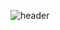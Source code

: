 ![header](https://capsule-render.vercel.app/api?type=waving&color=4078c0&height=180&section=header&text=웹%20스크래퍼&fontSize=45&animation=fadeIn&fontAlignY=38&desc=FrontEnd16&descAlignY=55&descAlign=85)

